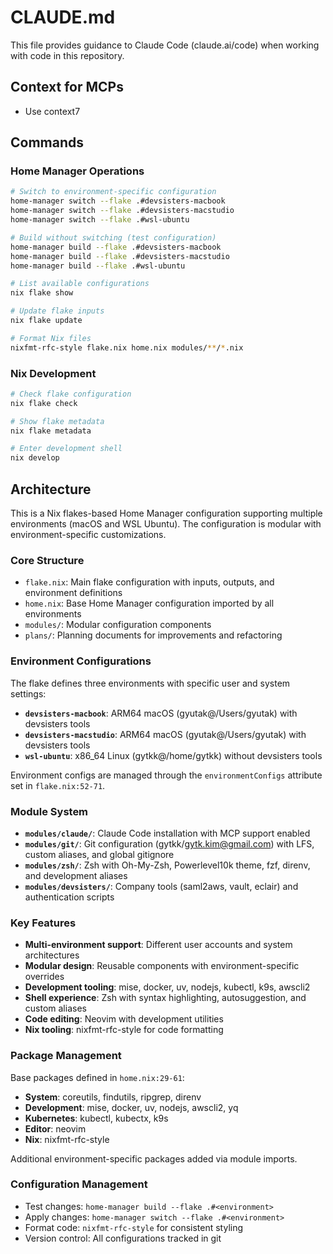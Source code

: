 # CLAUDE.md

This file provides guidance to Claude Code (claude.ai/code) when working with code in this repository.

## Context for MCPs

- Use context7

## Commands

### Home Manager Operations

```bash
# Switch to environment-specific configuration
home-manager switch --flake .#devsisters-macbook
home-manager switch --flake .#devsisters-macstudio
home-manager switch --flake .#wsl-ubuntu

# Build without switching (test configuration)
home-manager build --flake .#devsisters-macbook
home-manager build --flake .#devsisters-macstudio
home-manager build --flake .#wsl-ubuntu

# List available configurations
nix flake show

# Update flake inputs
nix flake update

# Format Nix files
nixfmt-rfc-style flake.nix home.nix modules/**/*.nix
```

### Nix Development

```bash
# Check flake configuration
nix flake check

# Show flake metadata
nix flake metadata

# Enter development shell
nix develop
```

## Architecture

This is a Nix flakes-based Home Manager configuration supporting multiple environments (macOS and WSL Ubuntu). The configuration is modular with environment-specific customizations.

### Core Structure

- `flake.nix`: Main flake configuration with inputs, outputs, and environment definitions
- `home.nix`: Base Home Manager configuration imported by all environments
- `modules/`: Modular configuration components
- `plans/`: Planning documents for improvements and refactoring

### Environment Configurations

The flake defines three environments with specific user and system settings:

- **`devsisters-macbook`**: ARM64 macOS (gyutak@/Users/gyutak) with devsisters tools
- **`devsisters-macstudio`**: ARM64 macOS (gyutak@/Users/gyutak) with devsisters tools  
- **`wsl-ubuntu`**: x86_64 Linux (gytkk@/home/gytkk) without devsisters tools

Environment configs are managed through the `environmentConfigs` attribute set in `flake.nix:52-71`.

### Module System

- **`modules/claude/`**: Claude Code installation with MCP support enabled
- **`modules/git/`**: Git configuration (gytkk/gytk.kim@gmail.com) with LFS, custom aliases, and global gitignore
- **`modules/zsh/`**: Zsh with Oh-My-Zsh, Powerlevel10k theme, fzf, direnv, and development aliases
- **`modules/devsisters/`**: Company tools (saml2aws, vault, eclair) and authentication scripts

### Key Features

- **Multi-environment support**: Different user accounts and system architectures
- **Modular design**: Reusable components with environment-specific overrides
- **Development tooling**: mise, docker, uv, nodejs, kubectl, k9s, awscli2
- **Shell experience**: Zsh with syntax highlighting, autosuggestion, and custom aliases
- **Code editing**: Neovim with development utilities
- **Nix tooling**: nixfmt-rfc-style for code formatting

### Package Management

Base packages defined in `home.nix:29-61`:

- **System**: coreutils, findutils, ripgrep, direnv
- **Development**: mise, docker, uv, nodejs, awscli2, yq
- **Kubernetes**: kubectl, kubectx, k9s
- **Editor**: neovim
- **Nix**: nixfmt-rfc-style

Additional environment-specific packages added via module imports.

### Configuration Management

- Test changes: `home-manager build --flake .#<environment>`
- Apply changes: `home-manager switch --flake .#<environment>`
- Format code: `nixfmt-rfc-style` for consistent styling
- Version control: All configurations tracked in git
